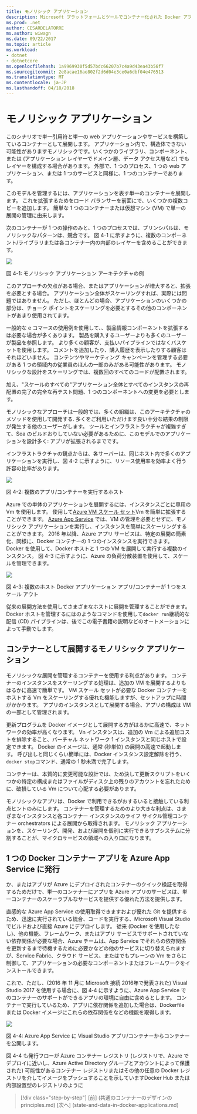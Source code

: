 ```yaml
---
title: モノリシック アプリケーション
description: Microsoft プラットフォームとツールでコンテナー化された Docker アプリケーションのライフサイクル
ms.prod: .net
author: CESARDELATORRE
ms.author: wiwagn
ms.date: 09/22/2017
ms.topic: article
ms.workload:
- dotnet
- dotnetcore
ms.openlocfilehash: 1a9969930f5d57bdc66207b7c4a9d43ea43b56f7
ms.sourcegitcommit: 2e8acae16ae802f2d6d04e3ce0a6dbf04e476513
ms.translationtype: MT
ms.contentlocale: ja-JP
ms.lasthandoff: 04/18/2018
---
```

# <a name="monolithic-applications"></a>モノリシック アプリケーション

このシナリオで単一引用符と単一の web アプリケーションやサービスを構築しているコンテナーとして展開します。 アプリケーション内で、構造体できない可能性がありますモノリシックです。いくつかのライブラリ、コンポーネント、または (アプリケーション レイヤーでドメイン層、データ アクセス層など) でもレイヤーを構成する場合があります。 外部で、1 つのプロセス、1 つの web アプリケーション、または 1 つのサービスと同様に、1 つのコンテナーであります。

このモデルを管理するには、アプリケーションを表す単一のコンテナーを展開します。 これを拡張するためをロード バランサーを前面にで、いくつかの複数コピーを追加します。 簡単な 1 つのコンテナーまたは仮想マシン (VM) で単一の展開の管理に由来します。

次のコンテナーが 1 つの操作のみと、1 つのプロセスでは、プリンシパルは、モノリシックなパターンは、競合です。 図 4-1 に示すように、複数のコンポーネント/ライブラリまたは各コンテナー内の内部のレイヤーを含めることができます。

![](./media/image1.png)

図 4-1: モノリシック アプリケーション アーキテクチャの例

このアプローチの欠点がある場合、またはアプリケーションが増大すると、拡張を必要とする場合。 アプリケーション全体がスケーリングすれば、実際には問題ではありません。 ただし、ほとんどの場合、アプリケーションのいくつかの部分は、チョーク ポイントをスケーリングを必要とするその他のコンポーネントがあまり使用されてます。

一般的な e コマースの使用例を使用して、、製品情報コンポーネントを拡張するは必要な場合が多くあります。 製品を購入するユーザーよりも多くのユーザーが製品を参照します。 より多くの顧客が、支払いパイプラインではなくバスケットを使用します。 コメントを追加したり、購入履歴を表示したりする顧客はそれほどいません。 コンテンツやマーケティング キャンペーンを管理する必要がある 1 つの領域内の従業員のほんの一部のみがある可能性があります。 モノリシックな設計をスケーリングでは、複数回のすべてのコードが配置されます。

加え、"スケールのすべての"アプリケーション全体とすべてのインスタンスの再配置の完了の完全な再テスト問題、1 つのコンポーネントへの変更を必要とします。

モノリシックなアプローチは一般的では、多くの組織は、このアーキテクチャのメソッドを使用して開発する. 多くをご利用いただけます良い十分な結果の制限が発生する他のユーザーがします。 ツールとインフラストラクチャが複雑すぎて、Soa のビルドおりしていない必要があるために、このモデルでのアプリケーションを設計多く: アプリが拡張されるまでです。

インフラストラクチャの観点からは、各サーバーは、同じホスト内で多くのアプリケーションを実行し、図 4-2 に示すように、リソース使用率を効率よく行う許容の比率があります。

![](./media/image2.png)

図 4-2: 複数のアプリ/コンテナーを実行するホスト

Azure での単体のアプリケーションを展開するには、インスタンスごとに専用の Vm を使用します。 使用して[Azure VM スケール セット](https://docs.microsoft.com/azure/virtual-machine-scale-sets/)Vm を簡単に拡張することができます。 [Azure App Service](https://azure.microsoft.com/en-us/services/app-service/) では、VM の管理を必要とせずに、モノリシック アプリケーションを実行し、インスタンスを簡単にスケーリングすることができます。 2016 年以降、Azure アプリ サービスは、特定の展開の簡素化、同様に、Docker コンテナーの 1 つのインスタンスを実行できます。 Docker を使用して、Docker ホストと 1 つの VM を展開して実行する複数のインスタンス。 図 4-3 に示すように、Azure の負荷分散装置を使用して、スケールを管理できます。

![](./media/image3.png)

図 4-3: 複数のホスト Docker アプリケーション アプリ/コンテナーが 1 つをスケール アウト

従来の展開方法を使用してさまざまなホストに展開を管理することができます。 Docker ホストを管理するにはのようなコマンドを使用して`docker run`継続的な配信 (CD) パイプラインは、後でこの電子書籍の説明などのオートメーションによって手動でします。

## <a name="monolithic-application-deployed-as-a-container"></a>コンテナーとして展開するモノリシック アプリケーション

モノリシックな展開を管理するコンテナーを使用する利点があります。 コンテナーのインスタンスをスケーリングする処理は、追加の VM を展開するよりもはるかに高速で簡単です。 VM スケール セットが必要な Docker コンテナーをホストする Vm をスケーリングする優れた機能しますが、セットアップに時間がかかります。 アプリのインスタンスとして展開する場合、アプリの構成は VM の一部として管理されます。

更新プログラムを Docker イメージとして展開する方がはるかに高速で、ネットワークの効率が高くなります。 Vn インスタンスは、追加の Vm による追加コストを排除すること、バーチャル ネットワーク 1 インスタンスと同じホストで設定できます。 Docker のイメージは、通常 (秒単位) の展開の高速で起動します。 呼び出しと同じくらい簡単には、Docker インスタンス設定解除を行う、`docker stop`コマンド、通常の 1 秒未満で完了します。

コンテナーは、本質的に変更可能な設計では、ため決して更新スクリプトをいくつかの特定の構成またはファイルがディスク上の残りのアカウントを忘れたために、破損している Vm について心配する必要があります。

モノリシックなアプリは、Docker で利用できるがおするいると接触している利点ヒントのみにします。 コンテナーを管理するためのより大きな利点は、さまざまなインスタンスと各コンテナー インスタンスのライフ サイクル管理コンテナー orchestrators による展開から取得されます。 モノリシック アプリケーションを、スケーリング、開発、および展開を個別に実行できるサブシステムに分割することが、マイクロサービスの領域への入り口になります。

## <a name="publishing-a-single-docker-container-app-to-azure-app-service"></a>1 つの Docker コンテナー アプリを Azure App Service に発行

か、またはアプリが Azure にデプロイされたコンテナーのクイック検証を取得するためだけで、単一のコンテナーにアプリを Azure アプリのサービスは、単一コンテナーのスケーラブルなサービスを提供する優れた方法を提供します。

直感的な Azure App Service の使用取得できますおよび優れた Git を提供するため、迅速に実行されている統合、コードを実行する、Microsoft Visual Studio でビルドおよび直接 Azure にデプロイします。 従来 (Docker を使用したなし)、他の機能、フレームワーク、またはアプリ サービスでサポートされていない依存関係が必要な場合、Azure チームは、App Service でそれらの依存関係を更新するまで待機するために必要かなどの他のサービスに切り替えられますが、Service Fabric、クラウド サービス、またはでもプレーンの Vm をさらに制御して、アプリケーションの必要なコンポーネントまたはフレームワークをインストールできます。

これで、ただし、(2016 年 11 月に Microsoft 接続 2016年で発表された) Visual Studio 2017 を使用する場合に、図 4‑4 に示すように、Azure App Service でのコンテナーのサポートができるアプリの環境に自由に含めるとします。 コンテナーで実行しているため、アプリに依存関係を追加した場合は、Dockerfile または Docker イメージにこれらの依存関係をなどの機能を取得します。

![](./media/image4.png)

図 4-4: Azure App Service に Visual Studio アプリ/コンテナーからコンテナーを公開します。

図 4-4 も発行フローが Azure コンテナー レジストリ (レジストリで、Azure でデプロイに近いし、Azure Active Directory グループとアカウントによって保護された) 可能性があるコンテナー レジストリまたはその他の任意の Docker レジストリを介してイメージをプッシュすることを示していますDocker Hub または内部設置型のレジストリのように


>[!div class="step-by-step"]
[前] (共通のコンテナーのデザインの principles.md) [次へ] (state-and-data-in-docker-applications.md)
